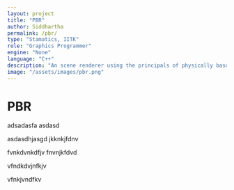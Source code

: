 ```yaml
---
layout: project
title: "PBR"
author: Siddhartha
permalink: /pbr/
type: "Stamatics, IITK"
role: "Graphics Programmer"
engine: "None"
language: "C++"
description: "An scene renderer using the principals of physically based rendering to render objects."
image: "/assets/images/pbr.png"
---
```


# **PBR**

adsadasfa
asdasd


asdasdhjasgd
jkknkjfdnv


fvnkdvnkdfjv
fnvnjkfdvd

vfndkdvjnfkjv

vfnkjvndfkv

